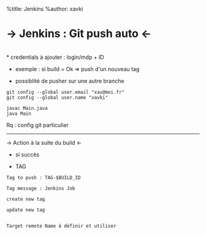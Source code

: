 %title: Jenkins
%author: xavki

-> Jenkins : Git push auto <-
========


<br>
* credentials à ajouter : login/mdp + ID


* exemple : si build = Ok => push d'un nouveau tag


* possiblité de pusher sur une autre branche


```
git config --global user.email "xav@moi.fr"
git config --global user.name "xavki"

javac Main.java
java Main
```

Rq : config git particulier


----------------------------------------------------------------


-> Action à la suite du build <-




* si succès



* TAG

```
Tag to push : TAG-$BUILD_ID

Tag message : Jenkins Job

create new tag

update new tag


Target remote Name à définir et utiliser

```
